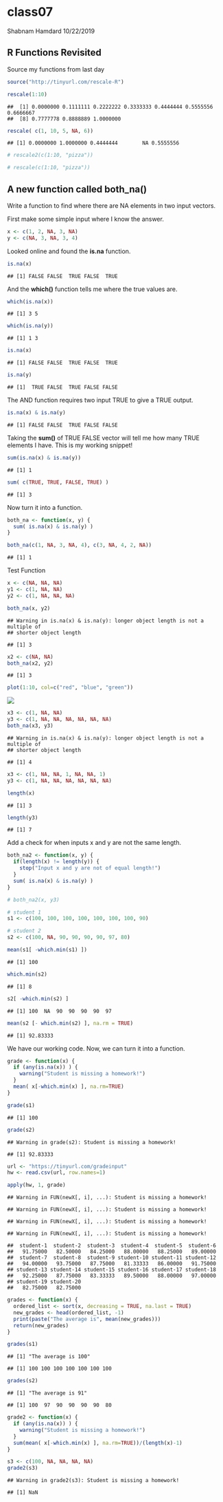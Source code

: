 class07
================
Shabnam Hamdard
10/22/2019

## R Functions Revisited

Source my functions from last
    day

``` r
source("http://tinyurl.com/rescale-R")
```

``` r
rescale(1:10)
```

    ##  [1] 0.0000000 0.1111111 0.2222222 0.3333333 0.4444444 0.5555556 0.6666667
    ##  [8] 0.7777778 0.8888889 1.0000000

``` r
rescale( c(1, 10, 5, NA, 6))
```

    ## [1] 0.0000000 1.0000000 0.4444444        NA 0.5555556

``` r
# rescale2(c(1:10, "pizza"))
```

``` r
# rescale(c(1:10, "pizza"))
```

## A new function called both\_na()

Write a function to find where there are NA elements in two input
vectors.

First make some simple input where I know the answer.

``` r
x <- c(1, 2, NA, 3, NA)
y <- c(NA, 3, NA, 3, 4)
```

Looked online and found the **is.na** function.

``` r
is.na(x)
```

    ## [1] FALSE FALSE  TRUE FALSE  TRUE

And the **which()** function tells me where the true values are.

``` r
which(is.na(x))
```

    ## [1] 3 5

``` r
which(is.na(y))
```

    ## [1] 1 3

``` r
is.na(x)
```

    ## [1] FALSE FALSE  TRUE FALSE  TRUE

``` r
is.na(y)
```

    ## [1]  TRUE FALSE  TRUE FALSE FALSE

The AND function requires two input TRUE to give a TRUE output.

``` r
is.na(x) & is.na(y)
```

    ## [1] FALSE FALSE  TRUE FALSE FALSE

Taking the **sum()** of TRUE FALSE vector will tell me how many TRUE
elements I have. This is my working snippet\!

``` r
sum(is.na(x) & is.na(y))
```

    ## [1] 1

``` r
sum( c(TRUE, TRUE, FALSE, TRUE) )
```

    ## [1] 3

Now turn it into a function.

``` r
both_na <- function(x, y) {
  sum( is.na(x) & is.na(y) )
}
```

``` r
both_na(c(1, NA, 3, NA, 4), c(3, NA, 4, 2, NA))
```

    ## [1] 1

Test Function

``` r
x <- c(NA, NA, NA)
y1 <- c(1, NA, NA)
y2 <- c(1, NA, NA, NA)
```

``` r
both_na(x, y2)
```

    ## Warning in is.na(x) & is.na(y): longer object length is not a multiple of
    ## shorter object length

    ## [1] 3

``` r
x2 <- c(NA, NA)
both_na(x2, y2)
```

    ## [1] 3

``` r
plot(1:10, col=c("red", "blue", "green"))
```

![](class07_files/figure-gfm/unnamed-chunk-19-1.png)<!-- -->

``` r
x3 <- c(1, NA, NA)
y3 <- c(1, NA, NA, NA, NA, NA, NA)
both_na(x3, y3)
```

    ## Warning in is.na(x) & is.na(y): longer object length is not a multiple of
    ## shorter object length

    ## [1] 4

``` r
x3 <- c(1, NA, NA, 1, NA, NA, 1)
y3 <- c(1, NA, NA, NA, NA, NA, NA)
```

``` r
length(x)
```

    ## [1] 3

``` r
length(y3)
```

    ## [1] 7

Add a check for when inputs x and y are not the same length.

``` r
both_na2 <- function(x, y) {
  if(length(x) != length(y)) {
    stop("Input x and y are not of equal length!")
  }
  sum( is.na(x) & is.na(y) )
}
```

``` r
# both_na2(x, y3)
```

``` r
# student 1
s1 <- c(100, 100, 100, 100, 100, 100, 100, 90)

# student 2
s2 <- c(100, NA, 90, 90, 90, 90, 97, 80)

mean(s1[ -which.min(s1) ])
```

    ## [1] 100

``` r
which.min(s2)
```

    ## [1] 8

``` r
s2[ -which.min(s2) ]
```

    ## [1] 100  NA  90  90  90  90  97

``` r
mean(s2 [- which.min(s2) ], na.rm = TRUE)
```

    ## [1] 92.83333

We have our working code. Now, we can turn it into a function.

``` r
grade <- function(x) {
  if (any(is.na(x)) ) {
    warning("Student is missing a homework!")
  }
  mean( x[-which.min(x) ], na.rm=TRUE)
}
```

``` r
grade(s1)
```

    ## [1] 100

``` r
grade(s2)
```

    ## Warning in grade(s2): Student is missing a homework!

    ## [1] 92.83333

``` r
url <- "https://tinyurl.com/gradeinput"
hw <- read.csv(url, row.names=1)
```

``` r
apply(hw, 1, grade)
```

    ## Warning in FUN(newX[, i], ...): Student is missing a homework!
    
    ## Warning in FUN(newX[, i], ...): Student is missing a homework!
    
    ## Warning in FUN(newX[, i], ...): Student is missing a homework!
    
    ## Warning in FUN(newX[, i], ...): Student is missing a homework!

    ##  student-1  student-2  student-3  student-4  student-5  student-6 
    ##   91.75000   82.50000   84.25000   88.00000   88.25000   89.00000 
    ##  student-7  student-8  student-9 student-10 student-11 student-12 
    ##   94.00000   93.75000   87.75000   81.33333   86.00000   91.75000 
    ## student-13 student-14 student-15 student-16 student-17 student-18 
    ##   92.25000   87.75000   83.33333   89.50000   88.00000   97.00000 
    ## student-19 student-20 
    ##   82.75000   82.75000

``` r
grades <- function(x) {
  ordered_list <- sort(x, decreasing = TRUE, na.last = TRUE)
  new_grades <- head(ordered_list, -1)
  print(paste("The average is", mean(new_grades)))
  return(new_grades)
}

grades(s1)
```

    ## [1] "The average is 100"

    ## [1] 100 100 100 100 100 100 100

``` r
grades(s2)
```

    ## [1] "The average is 91"

    ## [1] 100  97  90  90  90  90  80

``` r
grade2 <- function(x) {
  if (any(is.na(x)) ) {
    warning("Student is missing a homework!")
  }
  sum(mean( x[-which.min(x) ], na.rm=TRUE))/(length(x)-1)
}
```

``` r
s3 <- c(100, NA, NA, NA, NA)
grade2(s3)
```

    ## Warning in grade2(s3): Student is missing a homework!

    ## [1] NaN

